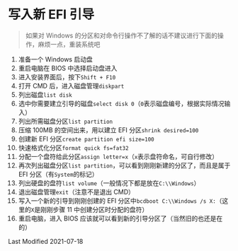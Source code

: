 # 写入新 EFI 引导

>如果对 Windows 的分区和对命令行操作不了解的话不建议进行下面的操作，麻烦一点，重装系统吧

1. 准备一个 Windows 启动盘
2. 重启电脑在 BIOS 中选择启动盘进入
3. 进入安装界面后，按下`Shift + F10`
4. 打开 CMD 后，进入磁盘管理`diskpart`
5. 列出磁盘`list disk`
6. 选中你需要建立引导的磁盘`select disk 0`（`0`表示磁盘编号，根据实际情况输入）
7. 列出所需磁盘分区`list partition`
8. 压缩 100MB 的空间出来，用以建立 EFI 分区`shrink desired=100`
9. 创建新 EFI 分区`create partition efi size=100`
10. 快速格式化分区`format quick fs=fat32`
11. 分配一个盘符给此分区`assign letter=x`（`x`表示盘符命名，可自行修改）
12. 再次列出磁盘分区`list partition`，可以看到刚刚新建的分区了，而且是属于 EFI 分区（有`System`的标记）
13. 列出硬盘的盘符`list volume`（一般情况下都是放在`C:\\Windows`）
14. 退出磁盘管理`exit`（注意不是退出 CMD）
15. 写入一个新的引导到刚刚创建的 EFI 分区中`bcdboot C:\\Windows /s X:`（这里的`X`是刚刚步骤 11 中创建分区时分配的盘符）
16. 重启电脑，进入 BIOS 应该就可以看到新的引导分区了（当然旧的也还是在的）

Last Modified 2021-07-18
